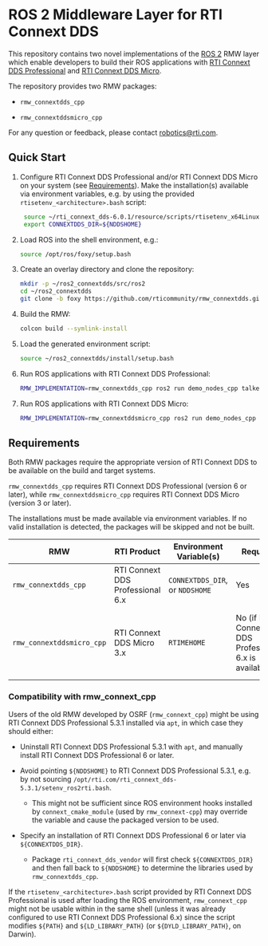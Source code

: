 # ROS 2 Middleware Layer for RTI Connext DDS

This repository contains two novel implementations of the [ROS 2](https://index.ros.org/doc/ros2/)
RMW layer which enable developers to build their ROS applications with [RTI Connext DDS Professional](https://www.rti.com/products/connext-dds-professional)
and [RTI Connext DDS Micro](https://www.rti.com/products/connext-dds-micro).

The repository provides two RMW packages:

- `rmw_connextdds_cpp`

- `rmw_connextddsmicro_cpp`

For any question or feedback, please contact robotics@rti.com.

## Quick Start

1. Configure RTI Connext DDS Professional and/or RTI Connext DDS Micro on your
   system (see [Requirements](#requirements)). Make the installation(s)
   available via environment variables, e.g. by using the provided
   `rtisetenv_<architecture>.bash` script:

   ```sh
    source ~/rti_connext_dds-6.0.1/resource/scripts/rtisetenv_x64Linux4gcc7.3.0.bash
    export CONNEXTDDS_DIR=${NDDSHOME}
    ```

2. Load ROS into the shell environment, e.g.:

    ```sh
    source /opt/ros/foxy/setup.bash
    ```

3. Create an overlay directory and clone the repository:

    ```sh
    mkdir -p ~/ros2_connextdds/src/ros2
    cd ~/ros2_connextdds
    git clone -b foxy https://github.com/rticommunity/rmw_connextdds.git src/ros2/rmw_connextdds
    ```

4. Build the RMW:

    ```sh
    colcon build --symlink-install
    ```

5. Load the generated environment script:

    ```sh
    source ~/ros2_connextdds/install/setup.bash
    ```

6. Run ROS applications with RTI Connext DDS Professional:

    ```sh
    RMW_IMPLEMENTATION=rmw_connextdds_cpp ros2 run demo_nodes_cpp talker
    ```

7. Run ROS applications with RTI Connext DDS Micro:

    ```sh
    RMW_IMPLEMENTATION=rmw_connextddsmicro_cpp ros2 run demo_nodes_cpp talker
    ```

## Requirements

Both RMW packages require the appropriate version of RTI Connext DDS to be
available on the build and target systems.

`rmw_connextdds_cpp` requires RTI Connext DDS Professional (version 6 or later),
while `rmw_connextddsmicro_cpp` requires RTI Connext DDS Micro (version 3 or later).

The installations must be made available via environment variables. If no
valid installation is detected, the packages will be skipped and not be built.

|RMW|RTI Product|Environment Variable(s)|Required|Default|
|---|-----------|-----------------------|--------|-------|
|`rmw_connextdds_cpp`|RTI Connext DDS Professional 6.x|`CONNEXTDDS_DIR`, or `NDDSHOME`|Yes|None|
|`rmw_connextddsmicro_cpp`|RTI Connext DDS Micro 3.x |`RTIMEHOME`|No (if RTI Connext DDS Professional 6.x is available)|Guessed from contents of RTI Connext DDS Professional installation.|

### Compatibility with rmw_connext_cpp

Users of the old RMW developed by OSRF (`rmw_connext_cpp`) might be using
RTI Connext DDS Professional 5.3.1 installed via `apt`, in which
case they should either:

- Uninstall RTI Connext DDS Professional 5.3.1 with `apt`, and manually install
  RTI Connext DDS Professional 6 or later.

- Avoid pointing `${NDDSHOME}` to RTI Connext DDS Professional 5.3.1,
  e.g. by not sourcing `/opt/rti.com/rti_connext_dds-5.3.1/setenv_ros2rti.bash`.

  - This might not be sufficient since ROS environment hooks installed by
    `connext_cmake_module` (used by `rmw_connext-cpp`) may override the
    variable and cause the packaged version to be used.

- Specify an installation of RTI Connext DDS Professional 6 or later via
  `${CONNEXTDDS_DIR}`.

  - Package `rti_connext_dds_vendor` will first check `${CONNEXTDDS_DIR}` and then
    fall back to `${NDDSHOME}` to determine the libraries used by `rmw_connextdds_cpp`.

If the `rtisetenv_<architecture>.bash` script provided by RTI Connext DDS Professional
is used after loading the ROS environment, `rmw_connext_cpp` might not be usable
within in the same shell (unless it was already configured to use RTI Connext
DDS Professional 6.x) since the script modifies `${PATH}` and `${LD_LIBRARY_PATH}`
(or `${DYLD_LIBRARY_PATH}`, on Darwin).
